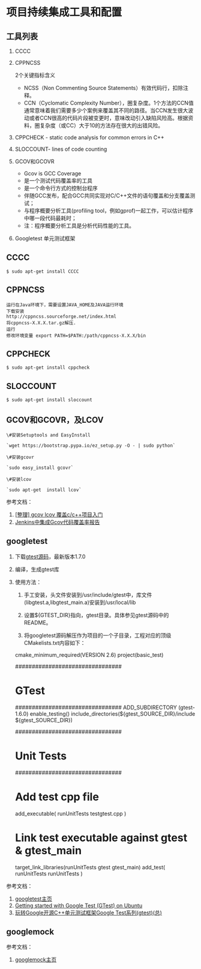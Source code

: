 # 项目持续集成工具和配置

## 工具列表

1. CCCC
2. CPPNCSS
    
	2个关键指标含义
	- NCSS（Non Commenting Source Statements）有效代码行，扣除注释。
	- CCN（Cyclomatic Complexity Number），圈复杂度。1个方法的CCN值通常意味着我们需要多少个案例来覆盖其不同的路径。当CCN发生很大波动或者CCN很高的代码片段被变更时，意味改动引入缺陷风险高。根据资料，圈复杂度（或CC）大于10的方法存在很大的出错风险。
3. CPPCHECK - static code analysis for common errors in C++
4. SLOCCOUNT- lines of code counting
5. GCOV和GCOVR
	- Gcov is GCC Coverage
	- 是一个测试代码覆盖率的工具
	- 是一个命令行方式的控制台程序
	- 伴随GCC发布，配合GCC共同实现对C/C++文件的语句覆盖和分支覆盖测试；
	- 与程序概要分析工具(profiling tool，例如gprof)一起工作，可以估计程序中哪一段代码最耗时；
	- 注：程序概要分析工具是分析代码性能的工具。
	
6. Googletest 单元测试框架

## CCCC
    $ sudo apt-get install CCCC

## CPPNCSS
    运行在Java环境下，需要设置JAVA_HOME及JAVA运行环境
    下载安装
    http://cppncss.sourceforge.net/index.html
    将cppncss-X.X.X.tar.gz解压.     
    运行
    修改环境变量 export PATH=$PATH:/path/cppncss-X.X.X/bin
## CPPCHECK
    $ sudo apt-get install cppcheck

## SLOCCOUNT
    $ sudo apt-get install sloccount

## GCOV和GCOVR，及LCOV
  
    \#安装Setuptools and EasyInstall

    `wget https://bootstrap.pypa.io/ez_setup.py -O - | sudo python`
    
    \#安装gcovr
 
    `sudo easy_install gcovr`

    \#安装lcov

    `sudo apt-get  install lcov`

参考文档：

1. [[整理] gcov lcov 覆盖c/c++项目入门](http://www.cnblogs.com/turtle-fly/archive/2013/01/09/2851474.html)
2. [Jenkins中集成Gcov代码覆盖率报告](http://www.cnblogs.com/jackyim/p/3772306.html)

## googletest

1. 下载[gtest源码](http://code.google.com/p/googletest/downloads/list)，最新版本1.7.0
2. 编译，生成gtest库
3. 使用方法：
    1. 手工安装，头文件安装到/usr/include/gtest中，库文件(libgtest.a,libgtest_main.a)安装到/usr/local/lib
    
    2. 设置${GTEST_DIR}指向，gtest目录。具体参见gtest源码中的README。 
    3. 将googletest源码解压作为项目的一个子目录，工程对应的顶级CMakelists.txt内容如下：
    
    cmake_minimum_required(VERSION 2.6)
    project(basic_test)
    
    ################################
    # GTest
    ################################
    ADD_SUBDIRECTORY (gtest-1.6.0)
    enable_testing()
    include_directories(${gtest_SOURCE_DIR}/include ${gtest_SOURCE_DIR})
    
    ################################
    # Unit Tests
    ################################
    # Add test cpp file
    add_executable( runUnitTests testgtest.cpp )
    # Link test executable against gtest & gtest_main
    target_link_libraries(runUnitTests gtest gtest_main)
    add_test( runUnitTests runUnitTests ) 

参考文档：

1. [googletest主页](http://code.google.com/p/googletest/)
1. [Getting started with Google Test (GTest) on Ubuntu](http://www.cnblogs.com/PursuitOnly/archive/2013/01/07/2849662.html)
2. [玩转Google开源C++单元测试框架Google Test系列(gtest)(总)](http://www.cnblogs.com/coderzh/archive/2009/04/06/1426755.html)

## googlemock

参考文档：

1. [googlemock主页](http://code.google.com/p/googlemock/)